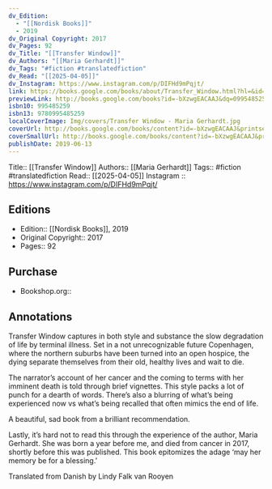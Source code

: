 ```yaml
---
dv_Edition:
  - "[[Nordisk Books]]"
  - 2019
dv_Original Copyright: 2017
dv_Pages: 92
dv_Title: "[[Transfer Window]]"
dv_Authors: "[[Maria Gerhardt]]"
dv_Tags: "#fiction #translatedfiction"
dv_Read: "[[2025-04-05]]"
dv_Instagram: https://www.instagram.com/p/DIFHd9mPqjt/
link: https://books.google.com/books/about/Transfer_Window.html?hl=&id=-bXzwgEACAAJ
previewLink: http://books.google.com/books?id=-bXzwgEACAAJ&dq=0995485259&hl=&as_pt=BOOKS&cd=1&source=gbs_api
isbn10: 995485259
isbn13: 9780995485259
localCoverImage: Img/covers/Transfer Window - Maria Gerhardt.jpg
coverUrl: http://books.google.com/books/content?id=-bXzwgEACAAJ&printsec=frontcover&img=1&zoom=1&source=gbs_api
coverSmallUrl: http://books.google.com/books/content?id=-bXzwgEACAAJ&printsec=frontcover&img=1&zoom=5&source=gbs_api
publishDate: 2019-06-13
---
```

Title:: [[Transfer Window]]
Authors:: [[Maria Gerhardt]]
Tags:: #fiction #translatedfiction 
Read:: [[2025-04-05]]
Instagram :: https://www.instagram.com/p/DIFHd9mPqjt/
## Editions
- Edition::  [[Nordisk Books]], 2019
- Original Copyright:: 2017
- Pages:: 92

## Purchase
* Bookshop.org::
## Annotations

Transfer Window captures in both style and substance the slow degradation of life by terminal illness. Set in a not unrecognizable future Copenhagen, where the northern suburbs have been turned into an open hospice, the dying separate themselves from their old, healthy lives and wait to die.   
  
The narrator’s account of her cancer and the coming to terms with her imminent death is told through brief vignettes. This style packs a lot of punch for a dearth of words. There’s also a blurring of what’s being experienced now vs what’s being recalled that often mimics the end of life.   
  
A beautiful, sad book from a brilliant recommendation.   
  
Lastly, it’s hard not to read this through the experience of the author, Maria Gerhardt. She was born a year before me, and died from cancer in 2017, shortly before this was published. This book epitomizes the adage ‘may her memory be for a blessing.’  
  
Translated from Danish by Lindy Falk van Rooyen